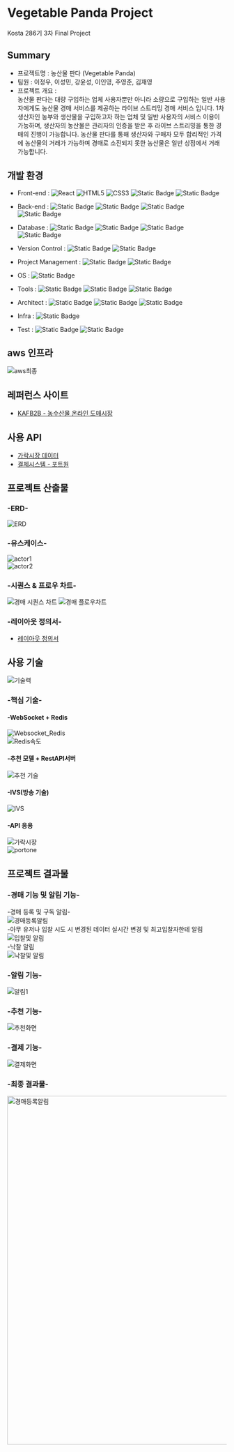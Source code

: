 # Vegetable Panda Project
Kosta 286기 3차 Final Project  

## Summary
- 프로젝트명 : 농산물 판다 (Vegetable Panda)  
- 팀원 : 이정우, 이성민, 강윤성, 이인영, 주영준, 김재영  
- 프로젝트 개요 :  
농산물 판다는 대량 구입하는 업체 사용자뿐만 아니라 소량으로 구입하는 일반 사용자에게도 농산물 경매 서비스를 제공하는 라이브 스트리밍 경매 서비스 입니다. 1차 생산자인 농부와 생산물을 구입하고자 하는 업체 및 일반 사용자의 서비스 이용이 가능하며, 생산자의 농산물은 관리자의 인증을 받은 후 라이브 스트리밍을 통한 경매의 진행이 가능합니다. 농산물 판다를 통해 생산자와 구매자 모두 합리적인 가격에 농산물의 거래가 가능하며 경매로 소진되지 못한 농산물은 일반 상점에서 거래 가능합니다.


## 개발 환경  
- Front-end :
![React](https://img.shields.io/badge/react-black?style=for-the-badge&logo=react&logoColor=%2361DAFB)
![HTML5](https://img.shields.io/badge/html5-%23E34F26?style=for-the-badge&logo=html5&logoColor=white)
![CSS3](https://img.shields.io/badge/css3-%231572B6?style=for-the-badge&logo=css3)
![Static Badge](https://img.shields.io/badge/IVS-%23ec7211?style=for-the-badge&logoColor=white)
![Static Badge](https://img.shields.io/badge/javascript-black?style=for-the-badge&logo=javascript&logoColor=%23F7DF1E)

- Back-end :
![Static Badge](https://img.shields.io/badge/springboot-6DB33F?style=for-the-badge&logo=springboot&color=white)
![Static Badge](https://img.shields.io/badge/java-%23e14a3a?style=for-the-badge)
![Static Badge](https://img.shields.io/badge/flask-%23000000?style=for-the-badge&logo=flask&logoColor=white)
![Static Badge](https://img.shields.io/badge/python-%233776AB?style=for-the-badge&logo=python&logoColor=white)

- Database :
![Static Badge](https://img.shields.io/badge/mysql-%234479A1?style=for-the-badge&logo=mysql&logoColor=white)
![Static Badge](https://img.shields.io/badge/s3-%23569A31?style=for-the-badge&logo=amazons3&logoColor=white)
![Static Badge](https://img.shields.io/badge/rds-%23527FFF?style=for-the-badge&logo=amazonrds&logoColor=white)
![Static Badge](https://img.shields.io/badge/redis-%23d82a20?style=for-the-badge)

- Version Control :
![Static Badge](https://img.shields.io/badge/git-%23F05032?style=for-the-badge&logo=git&logoColor=white)
![Static Badge](https://img.shields.io/badge/github-%23181717?style=for-the-badge&logo=github)

- Project Management :
![Static Badge](https://img.shields.io/badge/jira-%230052CC?style=for-the-badge&logo=jira)
![Static Badge](https://img.shields.io/badge/notion-%23000000?style=for-the-badge&logo=notion)

- OS :
![Static Badge](https://img.shields.io/badge/window11-blue?style=for-the-badge)

- Tools :
![Static Badge](https://img.shields.io/badge/intellij-%23000000?style=for-the-badge&logo=intellijidea)
![Static Badge](https://img.shields.io/badge/VSCode-%232F80ED?style=for-the-badge)
![Static Badge](https://img.shields.io/badge/spyder-%238C0000?style=for-the-badge&logo=spyderide)

- Architect :
![Static Badge](https://img.shields.io/badge/ERDCLOUD-black?style=for-the-badge&logo=icloud&logoColor=white)
![Static Badge](https://img.shields.io/badge/DrawIO-%23F08705?style=for-the-badge&logo=diagramsdotnet&logoColor=white)
![Static Badge](https://img.shields.io/badge/figma-%23F24E1E?style=for-the-badge&logo=figma&logoColor=white)

- Infra :
![Static Badge](https://img.shields.io/badge/AWS-%23232F3E?style=for-the-badge&logo=amazonwebservices&logoColor=white)

- Test :
![Static Badge](https://img.shields.io/badge/postman-%23FF6C37?style=for-the-badge&logo=postman&logoColor=white)
![Static Badge](https://img.shields.io/badge/junit5-%2325A162?style=for-the-badge&logo=junit5&logoColor=white)
  
## aws 인프라
![aws최종](https://github.com/user-attachments/assets/74297328-f392-404e-9cce-0514579263c3)
  

## 레퍼런스 사이트  
- [KAFB2B - 농수산물 온라인 도매시장](https://kafb2b.or.kr/client/mn/main/main.do)
  
## 사용 API  
- [가락시장 데이터](https://data.seoul.go.kr/dataList/OA-2662/S/1/datasetView.do)
- [결제시스템 - 포트원](https://portone.io/)
  
## 프로젝트 산출물
### -ERD-  
![ERD](https://github.com/user-attachments/assets/5fbab0ff-a8ad-4655-b5a2-a282f4eb2309) 

### -유스케이스-  
![actor1](https://github.com/user-attachments/assets/60c5da99-bb22-4296-a23a-6fe5941bc852)  
![actor2](https://github.com/user-attachments/assets/02b8d4e6-9a48-494a-a5fd-475624278f49)  

### -시퀀스 & 프로우 차트-  
![경매 시퀀스 차트](https://github.com/user-attachments/assets/57d0f671-caa0-4a59-b4fe-d1ebb8580115)
![경매 플로우차트](https://github.com/user-attachments/assets/1a7b5c26-9006-43b9-8091-bb8bec688f48)

### -레이아웃 정의서-
- [레이아웃 정의서](https://www.figma.com/design/VS3O9n5gdeCGlE01srZnjg/finalProject_%ED%94%BC%EA%B7%B8%EB%A7%88?node-id=0-1&t=Ne12ajC3fU63yYDc-1)

## 사용 기술  
![기술력](https://github.com/user-attachments/assets/8ef9b9a3-4a9b-4edc-87e6-f6f58c0499a8)  

### -핵심 기술-  
#### -WebSocket + Redis
![Websocket_Redis](https://github.com/user-attachments/assets/e9f0e4c9-ffc7-4c5d-bb6c-e1c56312c6c2)  
![Redis속도](https://github.com/user-attachments/assets/31ba141e-951c-4021-9458-29156da89a25)

#### -추천 모델 + RestAPI서버  
![추천 기술](https://github.com/user-attachments/assets/18fa660d-a6de-4348-92cb-009f57b8db7c)  

#### -IVS(방송 기술)  
![IVS](https://github.com/user-attachments/assets/022cf312-6106-42ad-9892-05d0106a7048)  

#### -API 응용  
![가락시장](https://github.com/user-attachments/assets/f164e508-d3f1-4b06-b992-b06e0bd9affe)  
![portone](https://github.com/user-attachments/assets/18f429af-98c7-47af-8447-f45a573e168e)  


  
## 프로젝트 결과물  
### -경매 기능 및 알림 기능-  
  -경매 등록 및 구독 알림-  
![경매등록알림](https://github.com/user-attachments/assets/52c63b58-22e9-477f-be7d-b4c44adf2489)  
  -아무 유저나 입찰 시도 시 변경된 데이터 실시간 변경 및 최고입찰자한테 알림
![입찰및 알림](https://github.com/user-attachments/assets/dd79c8fd-68fd-4f62-a38a-8fdc54374eaa)  
  -낙찰 알림  
  ![낙찰및 알림](https://github.com/user-attachments/assets/af4c6291-399d-42b7-b2c2-fdfcf20c81bd)


### -알림 기능-  
![알림1](https://github.com/user-attachments/assets/a8093ef5-dea1-4067-a145-46513b1152a5)  

### -추천 기능-  
![추천화면](https://github.com/user-attachments/assets/edf4bdc3-a864-47d3-81b7-8d1cbd574abe)   

### -결제 기능-  
![결제화면](https://github.com/user-attachments/assets/d7b38040-9cf5-47f0-bd6d-29413d93420f)   

### -최종 결과물-
<img src = "https://github.com/user-attachments/assets/04ea78c1-4722-4ea2-8ab4-242cce8cdc73" width="800" alt = "경매등록알림"/>
